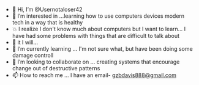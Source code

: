 - 👋 Hi, I’m @Usernotaloser42
- 👀 I’m interested in ...learning how to use computers devices modern tech in a way that is healthy
- 💥 I realize I don't know much about computers but I want to learn... I have had some problems with things that are difficult to talk about
- 🙏  it I will... 
- 🌱 I’m currently learning ... I'm not sure what, but have been doing some damage controll
- 💞️ I’m looking to collaborate on ... creating systems that encourage change out of destructive patterns
- 📫 How to reach me ... I have an email- gzbdavis888@gmail.com


<!---
Usernotaloser42/Usernotaloser42 is a ✨ special ✨ repository because its `README.md` (this file) appears on your GitHub profile.
You can click the Preview link to take a look at your changes.
--->
